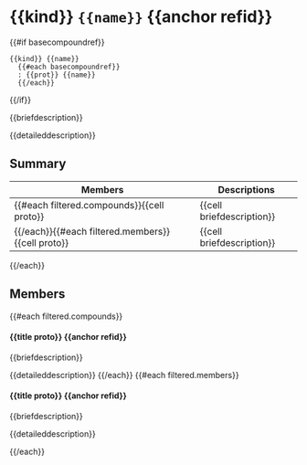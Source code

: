 # {{kind}} `{{name}}` {{anchor refid}}

{{#if basecompoundref}}
```
{{kind}} {{name}}
  {{#each basecompoundref}}
  : {{prot}} {{name}}
  {{/each}}
```  
{{/if}}

{{briefdescription}}

{{detaileddescription}}

## Summary

 Members                        | Descriptions                                
--------------------------------|---------------------------------------------
{{#each filtered.compounds}}{{cell proto}}        | {{cell briefdescription}}
{{/each}}{{#each filtered.members}}{{cell proto}} | {{cell briefdescription}}
{{/each}}

## Members

{{#each filtered.compounds}}
#### {{title proto}} {{anchor refid}}

{{briefdescription}}

{{detaileddescription}}
{{/each}}
{{#each filtered.members}}
#### {{title proto}} {{anchor refid}}

{{briefdescription}}

{{detaileddescription}}

{{/each}}
